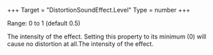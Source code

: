 +++
Target = "DistortionSoundEffect.Level"
Type = number
+++

Range: 0 to 1 (default 0.5)The intensity of the effect. Setting this property to its minimum (0) will cause no distortion at all.The intensity of the effect.